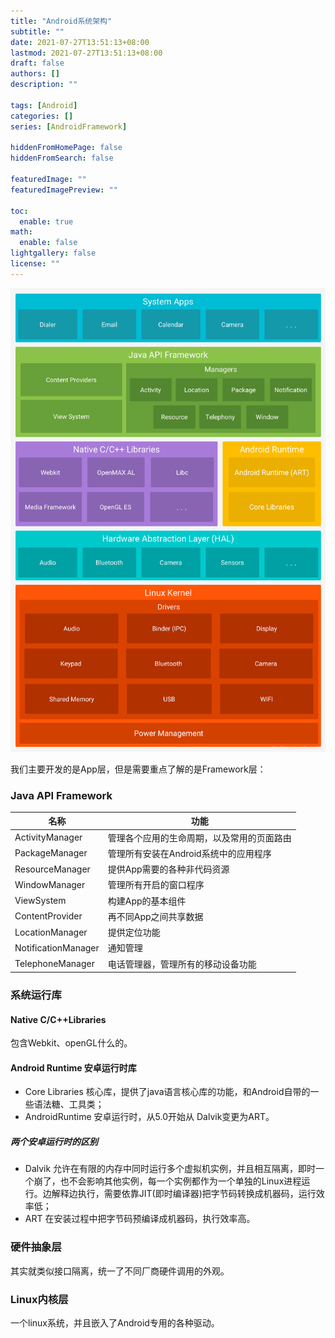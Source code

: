 ```yaml
---
title: "Android系统架构"
subtitle: ""
date: 2021-07-27T13:51:13+08:00
lastmod: 2021-07-27T13:51:13+08:00
draft: false
authors: []
description: ""

tags: [Android]
categories: []
series: [AndroidFramework]

hiddenFromHomePage: false
hiddenFromSearch: false

featuredImage: ""
featuredImagePreview: ""

toc:
  enable: true
math:
  enable: false
lightgallery: false
license: ""
---
```


<!--more-->

![Android系统架构图](image/../../../../static/images/Android系统架构图.png)

我们主要开发的是App层，但是需要重点了解的是Framework层：

### Java API Framework

| 名称                | 功能                                       |
| ------------------- | ------------------------------------------ |
| ActivityManager     | 管理各个应用的生命周期，以及常用的页面路由 |
| PackageManager      | 管理所有安装在Android系统中的应用程序      |
| ResourceManager     | 提供App需要的各种非代码资源                |
| WindowManager       | 管理所有开启的窗口程序                     |
| ViewSystem          | 构建App的基本组件                          |
| ContentProvider     | 再不同App之间共享数据                      |
| LocationManager     | 提供定位功能                               |
| NotificationManager | 通知管理                                   |
| TelephoneManager    | 电话管理器，管理所有的移动设备功能         |

### 系统运行库

#### Native C/C++Libraries

包含Webkit、openGL什么的。

#### Android Runtime 安卓运行时库

- Core Libraries 核心库，提供了java语言核心库的功能，和Android自带的一些语法糖、工具类；
- AndroidRuntime 安卓运行时，从5.0开始从 Dalvik变更为ART。

##### 两个安卓运行时的区别

- Dalvik 允许在有限的内存中同时运行多个虚拟机实例，并且相互隔离，即时一个崩了，也不会影响其他实例，每一个实例都作为一个单独的Linux进程运行。边解释边执行，需要依靠JIT(即时编译器)把字节码转换成机器码，运行效率低；
- ART 在安装过程中把字节码预编译成机器码，执行效率高。

### 硬件抽象层

其实就类似接口隔离，统一了不同厂商硬件调用的外观。

### Linux内核层

一个linux系统，并且嵌入了Android专用的各种驱动。

